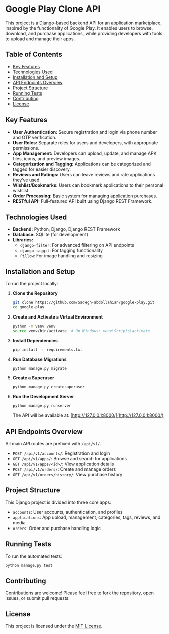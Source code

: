 # Google Play Clone API

This project is a Django-based backend API for an application marketplace, inspired by the functionality of Google Play. It enables users to browse, download, and purchase applications, while providing developers with tools to upload and manage their apps.

## Table of Contents

- [Key Features](#key-features)
- [Technologies Used](#technologies-used)
- [Installation and Setup](#installation-and-setup)
- [API Endpoints Overview](#api-endpoints-overview)
- [Project Structure](#project-structure)
- [Running Tests](#running-tests)
- [Contributing](#contributing)
- [License](#license)

## Key Features

- **User Authentication:** Secure registration and login via phone number and OTP verification.
- **User Roles:** Separate roles for users and developers, with appropriate permissions.
- **App Management:** Developers can upload, update, and manage APK files, icons, and preview images.
- **Categorization and Tagging:** Applications can be categorized and tagged for easier discovery.
- **Reviews and Ratings:** Users can leave reviews and rate applications they’ve used.
- **Wishlist/Bookmarks:** Users can bookmark applications to their personal wishlist.
- **Order Processing:** Basic system for managing application purchases.
- **RESTful API:** Full-featured API built using Django REST Framework.

## Technologies Used

- **Backend:** Python, Django, Django REST Framework
- **Database:** SQLite (for development)
- **Libraries:**
  - `django-filter`: For advanced filtering on API endpoints
  - `django-taggit`: For tagging functionality
  - `Pillow`: For image handling and resizing

## Installation and Setup

To run the project locally:

1. **Clone the Repository**
   ```bash
   git clone https://github.com/Sadegh-abdollahian/google-play.git
   cd google-play
   ```

2. **Create and Activate a Virtual Environment**
   ```bash
   python -m venv venv
   source venv/bin/activate  # On Windows: venv\Scripts\activate
   ```

3. **Install Dependencies**
   ```bash
   pip install -r requirements.txt
   ```

4. **Run Database Migrations**
   ```bash
   python manage.py migrate
   ```

5. **Create a Superuser**
   ```bash
   python manage.py createsuperuser
   ```

6. **Run the Development Server**
   ```bash
   python manage.py runserver
   ```
   The API will be available at: [http://127.0.0.1:8000/](http://127.0.0.1:8000/)

## API Endpoints Overview

All main API routes are prefixed with `/api/v1/`.

- `POST /api/v1/accounts/`: Registration and login
- `GET /api/v1/apps/`: Browse and search for applications
- `GET /api/v1/apps/<id>/`: View application details
- `POST /api/v1/orders/`: Create and manage orders
- `GET /api/v1/orders/history/`: View purchase history

## Project Structure

This Django project is divided into three core apps:

- `accounts`: User accounts, authentication, and profiles
- `applications`: App upload, management, categories, tags, reviews, and media
- `orders`: Order and purchase handling logic

## Running Tests

To run the automated tests:

```bash
python manage.py test
```

## Contributing

Contributions are welcome! Please feel free to fork the repository, open issues, or submit pull requests.

## License

This project is licensed under the [MIT License](LICENSE).